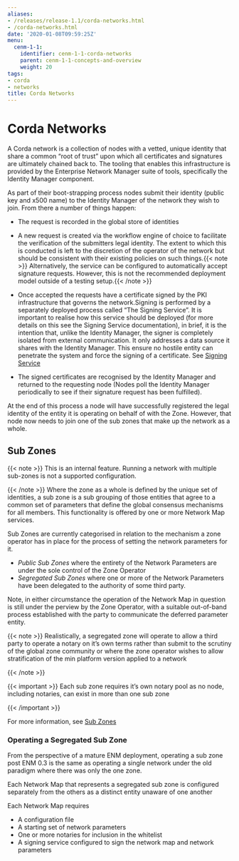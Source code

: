 ```yaml
---
aliases:
- /releases/release-1.1/corda-networks.html
- /corda-networks.html
date: '2020-01-08T09:59:25Z'
menu:
  cenm-1-1:
    identifier: cenm-1-1-corda-networks
    parent: cenm-1-1-concepts-and-overview
    weight: 20
tags:
- corda
- networks
title: Corda Networks
---
```



# Corda Networks

A Corda network is a collection of nodes with a vetted, unique identity that share a common “root of trust”
upon which all certificates and signatures are ultimately chained back to. The tooling that enables this infrastructure
is provided by the Enterprise Network Manager suite of tools, specifically the Identity Manager component.

As part of their boot-strapping process nodes submit their identity (public key and x500 name) to the Identity Manager
of the network they wish to join. From there a number of things happen:


* The request is recorded in the global store of identities
* A new request is created via the workflow engine of choice to facilitate the verification of the submitters legal
identity. The extent to which this is conducted is left to the discretion of the operator of the network but
should be consistent with their existing policies on such things.{{< note >}}
Alternatively, the service can be configured to automatically accept signature requests. However, this is
not the recommended deployment model outside of a testing setup.{{< /note >}}

* Once accepted the requests have a certificate signed by the PKI infrastructure that governs the network.Signing is performed by a separately deployed process called “The Signing Service”. It is important to realise how
this service should be deployed (for more details on this see the Signing Service documentation), in brief, it is the
intention that, unlike the Identity Manager, the signer is completely isolated from external communication. It only
addresses a data source it shares with the Identity Manager. This ensure no hostile entity can penetrate the system
and force the signing of a certificate. See [Signing Service](signing-service.md)
* The signed certificates are recognised by the Identity Manager and returned to the requesting node (Nodes poll the
Identity Manager periodically to see if their signature request has been fulfilled).

At the end of this process a node will have successfully registered the legal identity of the entity it is operating
on behalf of with the Zone. However, that node now needs to join one of the sub zones that make up the network as a
whole.


## Sub Zones

{{< note >}}
This is an internal feature. Running a network with multiple sub-zones is not a supported configuration.

{{< /note >}}
Where the zone as a whole is defined by the unique set of identities, a sub zone is a sub grouping of those entities
that agree to a common set of parameters that define the global consensus mechanisms for all members. This functionality
is offered by one or more Network Map services.

Sub Zones are currently categorised in relation to the mechanism a zone operator has in place for the process of
setting the network parameters for it.


* *Public Sub Zones* where the entirety of the Network Parameters are under the sole control of the Zone Operator
* *Segregated Sub Zones* where one or more of the Network Parameters have been delegated to the authority of some
third party.

Note, in either circumstance the operation of the Network Map in question is still under the perview by the Zone
Operator, with a suitable out-of-band process established with the party to communicate the deferred parameter
entity.

{{< note >}}
Realistically, a segregated zone will operate to allow a third party to operate a notary on it’s own
terms rather than submit to the scrutiny of the global zone community or where the zone operator wishes to allow
stratification of the min platform version applied to a network

{{< /note >}}

{{< important >}}
Each sub zone requires it’s own notary pool as no node, including notaries, can exist in more than
one sub zone


{{< /important >}}

For more information, see [Sub Zones](sub-zones.md)


### Operating a Segregated Sub Zone

From the perspective of a mature ENM deployment, operating a sub zone post ENM 0.3 is the same as operating a single
network under the old paradigm where there was only the one zone.

Each Network Map that represents a segregated sub zone is configured separately from the others as a distinct entity
unaware of one another

Each Network Map requires



* A configuration file
* A starting set of network parameters
* One or more notaries for inclusion in the whitelist
* A signing service configured to sign the network map and network parameters


